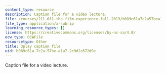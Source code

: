 ```yaml
---
content_type: resource
description: Caption file for a video lecture.
file: /courses/21l-011-the-film-experience-fall-2013/b089c61a7c2a57bea1a72c9d2c672d9e_oocw6x_kCQs.vtt
file_type: application/x-subrip
learning_resource_types: []
license: https://creativecommons.org/licenses/by-nc-sa/4.0/
ocw_type: OCWFile
resourcetype: Other
title: 3play caption file
uid: b089c61a-7c2a-57be-a1a7-2c9d2c672d9e
---
```

Caption file for a video lecture.